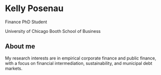 <h1> Kelly Posenau </h1>

  Finance PhD Student 
  
  University of Chicago Booth School of Business
  
<h2> About me </h2>

  My research interests are in empirical corporate finance and public finance, with a focus on financial intermediation, sustainability, and municipal debt markets.

